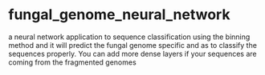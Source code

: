 # fungal_genome_neural_network
a neural network application to sequence classification using the binning method and it will predict the fungal genome specific and as to classify the sequences properly. You can add more dense layers if your sequences are coming from the fragmented genomes
